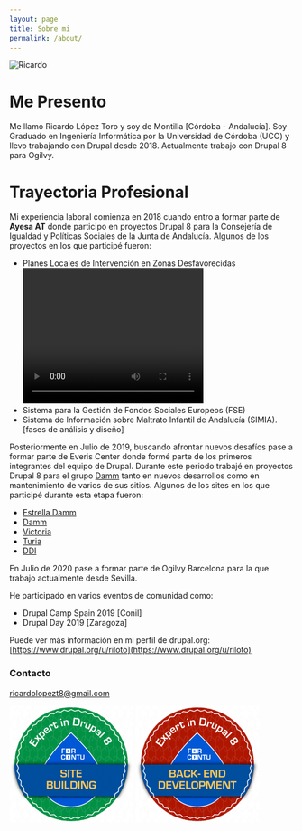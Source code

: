 ```yaml
---
layout: page
title: Sobre mi
permalink: /about/
---
```


![Ricardo](https://avatars3.githubusercontent.com/u/43862914?s=400&u=d8e142fadc3c6a9701bea96ad98d9cbee0eebf25&v=4)

# Me Presento
Me llamo Ricardo López Toro y soy de Montilla [Córdoba - Andalucía]. 
Soy Graduado en Ingeniería Informática por la Universidad de Córdoba (UCO) y llevo trabajando con Drupal desde 2018.
Actualmente trabajo con Drupal 8 para Ogilvy.

# Trayectoria Profesional
Mi experiencia laboral comienza en 2018 cuando entro a formar parte de **Ayesa AT** donde participo en proyectos 
Drupal 8 para la Consejería de Igualdad y Políticas Sociales de la Junta de Andalucía.
Algunos de los proyectos en los que participé fueron:

* Planes Locales de Intervención en Zonas Desfavorecidas 
    <video width="320" height="240" controls>
      <source src="/images/Planes_locales.mp4" type="video/mp4">
    </video>
* Sistema para la Gestión de Fondos Sociales Europeos (FSE)
* Sistema de Información sobre Maltrato Infantil de Andalucía (SIMIA). [fases de análisis y diseño]
    
Posteriormente en Julio de 2019, buscando afrontar nuevos desafíos pase a formar parte de Everis Center 
donde formé parte de los primeros integrantes del equipo de Drupal. 
Durante este periodo trabajé en proyectos Drupal 8 para el grupo [Damm](https://es.wikipedia.org/wiki/Damm) tanto en nuevos desarrollos como en 
mantenimiento de varios de sus sitios.
Algunos de los sites en los que participé durante esta etapa fueron: 
* [Estrella Damm](https://www.estrelladamm.com/)
* [Damm](https://www.damm.com/es)
* [Victoria](https://www.cervezavictoria.es/)
* [Turia](https://www.cervezaturia.es/es)
* [DDI](https://www.dammdistribucionintegral.com/landing)

En Julio de 2020 pase a formar parte de Ogilvy Barcelona para la que trabajo actualmente desde Sevilla.
 
He participado en varios eventos de comunidad como:
* Drupal Camp Spain 2019 [Conil]
* Drupal Day 2019 [Zaragoza]

Puede ver más información en mi perfil de drupal.org: [https://www.drupal.org/u/riloto](https://www.drupal.org/u/riloto)
 
### Contacto

[ricardolopezt8@gmail.com](mailto:ricardolopezt8@gmail.com)


![Sitebuilding](/images/forcontu-site-building-drupal-8-en.png) 
![Backend](/images/forcontu-back-end-drupal-8-en.png) 